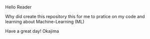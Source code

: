 Hello Reader

Why did create this repository this for me to pratice on my code and learning about Machine-Learning (ML)




Have a great day!
Okajima
